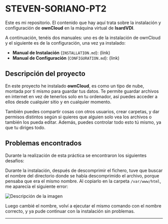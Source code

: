 # STEVEN-SORIANO-PT2
Este es mi repositorio. El contenido que hay aquí trata sobre la instalación y configuración de **ownCloud** en la máquina virtual de **IsardVDI**.

A continuación, tenéis dos manuales: uno es de la instalación de ownCloud y el siguiente es de la configuración, una vez ya instalado:

- **Manual de Instalación** (`INSTALLATION.md`): (link)  
- **Manual de Configuración** (`CONFIGURATION.md`): (link)

## Descripción del proyecto

En este proyecto he instalado **ownCloud**, es como un tipo de nube, montada por ti mismo para guardar tus datos. Te permite guardar archivos en internet en vez de tenerlos solo en tu ordenador, así puedes acceder a ellos desde cualquier sitio y en cualquier momento.

También puedes compartir cosas con otros usuarios, crear carpetas, y dar permisos distintos según si quieres que alguien solo vea los archivos o también los pueda editar. Además, puedes controlar todo esto tú mismo, ya que tu diriges todo. 

## Problemas encontrados

Durante la realización de esta práctica se encontraron los siguientes desafíos:

Durante la instalación, después de descomprimir el fichero, tuve que buscar el nombre del directorio donde se había descomprimido el archivo, porque pensaba que era el mismo nombre. Al copiarlo en la carpeta `/var/www/html`, me aparecía el siguiente error:

![Descripción de la imagen](https://drive.google.com/uc?export=view&id=14TAidtZTlTtWl5VEzJPklVWx8wQlcm44)


Luego cambié el nombre, volví a ejecutar el mismo comando con el nombre correcto, y ya pude continuar con la instalación sin problemas.


---
